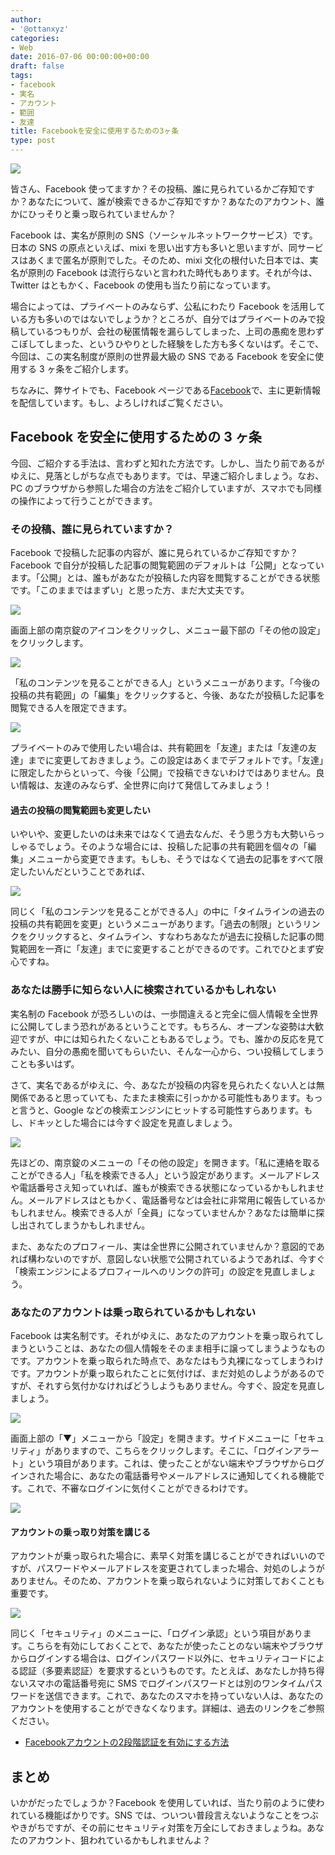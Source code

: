 ```yaml
---
author:
- '@ottanxyz'
categories:
- Web
date: 2016-07-06 00:00:00+00:00
draft: false
tags:
- facebook
- 実名
- アカウント
- 範囲
- 友達
title: Facebookを安全に使用するための3ヶ条
type: post
---
```


![](160705-577bbc470fbe0.jpg)

皆さん、Facebook 使ってますか？その投稿、誰に見られているかご存知ですか？あなたについて、誰が検索できるかご存知ですか？あなたのアカウント、誰かにひっそりと乗っ取られていませんか？

Facebook は、実名が原則の SNS（ソーシャルネットワークサービス）です。日本の SNS の原点といえば、mixi を思い出す方も多いと思いますが、同サービスはあくまで匿名が原則でした。そのため、mixi 文化の根付いた日本では、実名が原則の Facebook は流行らないと言われた時代もあります。それが今は、Twitter はともかく、Facebook の使用も当たり前になっています。

場合によっては、プライベートのみならず、公私にわたり Facebook を活用している方も多いのではないでしょうか？ところが、自分ではプライベートのみで投稿しているつもりが、会社の秘匿情報を漏らしてしまった、上司の愚痴を思わずこぼしてしまった、というひやりとした経験をした方も多くないはず。そこで、今回は、この実名制度が原則の世界最大級の SNS である Facebook を安全に使用する 3 ヶ条をご紹介します。

ちなみに、弊サイトでも、Facebook ページである[Facebook](https://www.facebook.com/ottanxyz/)で、主に更新情報を配信しています。もし、よろしければご覧ください。

## Facebook を安全に使用するための 3 ヶ条

今回、ご紹介する手法は、言わずと知れた方法です。しかし、当たり前であるがゆえに、見落としがちな点でもあります。では、早速ご紹介しましょう。なお、PC のブラウザから参照した場合の方法をご紹介していますが、スマホでも同様の操作によって行うことができます。

### その投稿、誰に見られていますか？

Facebook で投稿した記事の内容が、誰に見られているかご存知ですか？Facebook で自分が投稿した記事の閲覧範囲のデフォルトは「公開」となっています。「公開」とは、誰もがあなたが投稿した内容を閲覧することができる状態です。「このままではまずい」と思った方、まだ大丈夫です。

![](160705-577bbc4d8d01b.png)

画面上部の南京錠のアイコンをクリックし、メニュー最下部の「その他の設定」をクリックします。

![](160705-577bbc53843c8.png)

「私のコンテンツを見ることができる人」というメニューがあります。「今後の投稿の共有範囲」の「編集」をクリックすると、今後、あなたが投稿した記事を閲覧できる人を限定できます。

![](160705-577bbc5fcb131.png)

プライベートのみで使用したい場合は、共有範囲を「友達」または「友達の友達」までに変更しておきましょう。この設定はあくまでデフォルトです。「友達」に限定したからといって、今後「公開」で投稿できないわけではありません。良い情報は、友達のみならず、全世界に向けて発信してみましょう！

#### 過去の投稿の閲覧範囲も変更したい

いやいや、変更したいのは未来ではなくて過去なんだ、そう思う方も大勢いらっしゃるでしょう。そのような場合には、投稿した記事の共有範囲を個々の「編集」メニューから変更できます。もしも、そうではなくて過去の記事をすべて限定したいんだということであれば、

![](160705-577bbc6594e47.png)

同じく「私のコンテンツを見ることができる人」の中に「タイムラインの過去の投稿の共有範囲を変更」というメニューがあります。「過去の制限」というリンクをクリックすると、タイムライン、すなわちあなたが過去に投稿した記事の閲覧範囲を一斉に「友達」までに変更することができるのです。これでひとまず安心ですね。

### あなたは勝手に知らない人に検索されているかもしれない

実名制の Facebook が恐ろしいのは、一歩間違えると完全に個人情報を全世界に公開してしまう恐れがあるということです。もちろん、オープンな姿勢は大歓迎ですが、中には知られたくないこともあるでしょう。でも、誰かの反応を見てみたい、自分の愚痴を聞いてもらいたい、そんな一心から、つい投稿してしまうことも多いはず。

さて、実名であるがゆえに、今、あなたが投稿の内容を見られたくない人とは無関係であると思っていても、たまたま検索に引っかかる可能性もあります。もっと言うと、Google などの検索エンジンにヒットする可能性すらあります。もし、ドキッとした場合には今すぐ設定を見直しましょう。

![](160705-577bbc6d026e7.png)

先ほどの、南京錠のメニューの「その他の設定」を開きます。「私に連絡を取ることができる人」「私を検索できる人」という設定があります。メールアドレスや電話番号さえ知っていれば、誰もが検索できる状態になっているかもしれません。メールアドレスはともかく、電話番号などは会社に非常用に報告しているかもしれません。検索できる人が「全員」になっていませんか？あなたは簡単に探し出されてしまうかもしれません。

また、あなたのプロフィール、実は全世界に公開されていませんか？意図的であれば構わないのですが、意図しない状態で公開されているようであれば、今すぐ「検索エンジンによるプロフィールへのリンクの許可」の設定を見直しましょう。

### あなたのアカウントは乗っ取られているかもしれない

Facebook は実名制です。それがゆえに、あなたのアカウントを乗っ取られてしまうということは、あなたの個人情報をそのまま相手に譲ってしまうようなものです。アカウントを乗っ取られた時点で、あなたはもう丸裸になってしまうわけです。アカウントが乗っ取られたことに気付けば、まだ対処のしようがあるのですが、それすら気付かなければどうしようもありません。今すぐ、設定を見直しましょう。

![](160705-577bbc741f819.png)

画面上部の「▼」メニューから「設定」を開きます。サイドメニューに「セキュリティ」がありますので、こちらをクリックします。そこに、「ログインアラート」という項目があります。これは、使ったことがない端末やブラウザからログインされた場合に、あなたの電話番号やメールアドレスに通知してくれる機能です。これで、不審なログインに気付くことができるわけです。

![](160705-577bbc7ba60d8.png)

#### アカウントの乗っ取り対策を講じる

アカウントが乗っ取られた場合に、素早く対策を講じることができればいいのですが、パスワードやメールアドレスを変更されてしまった場合、対処のしようがありません。そのため、アカウントを乗っ取られないように対策しておくことも重要です。

![](160705-577bbc81a788e.png)

同じく「セキュリティ」のメニューに、「ログイン承認」という項目があります。こちらを有効にしておくことで、あなたが使ったことのない端末やブラウザからログインする場合は、ログインパスワード以外に、セキュリティコードによる認証（多要素認証）を要求するというものです。たとえば、あなたしか持ち得ないスマホの電話番号宛に SMS でログインパスワードとは別のワンタイムパスワードを送信できます。これで、あなたのスマホを持っていない人は、あなたのアカウントを使用することができなくなります。詳細は、過去のリンクをご参照ください。

* [Facebookアカウントの2段階認証を有効にする方法](/posts/2015/04/facebook-two-step-authentication-934/)

## まとめ

いかがだったでしょうか？Facebook を使用していれば、当たり前のように使われている機能ばかりです。SNS では、ついつい普段言えないようなことをつぶやきがちですが、その前にセキュリティ対策を万全にしておきましょうね。あなたのアカウント、狙われているかもしれませんよ？
